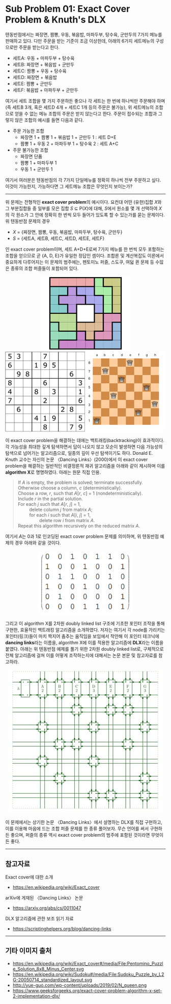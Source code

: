 # Sub Problem 01: Exact Cover Problem & Knuth's DLX

텐동반점에서는 짜장면, 짬뽕, 우동, 볶음밥, 마파두부, 탕수육, 군만두의 7가지 메뉴를 판매하고 있다. 다만 주문을 받는 기준이 조금 이상한데, 아래의 6가지 세트메뉴의 구성으로만 주문을 받는다고 한다.

- 세트A: 우동 + 마파두부 + 탕수육
- 세트B: 짜장면 + 볶음밥 + 군만두
- 세트C: 짬뽕 + 우동 + 탕수육
- 세트D: 짜장면 + 볶음밥
- 세트E: 짬뽕 + 군만두
- 세트F: 볶음밥 + 마파두부 + 군만두

여기서 세트 조합을 몇 가지 주문하든 좋으나 각 세트는 한 번에 하나씩만 주문해야 하며(즉 세트B 3개, 혹은 세트D 4개 + 세트C 1개 등의 주문은 불가능), 위 세트메뉴의 조합으로 얻을 수 없는 메뉴 조합의 주문은 받지 않는다고 한다. 주문이 접수되는 조합과 그렇지 않은 조합의 예시를 들면 다음과 같다.

- 주문 가능한 조합
    - 짜장면 1 + 짬뽕 1 + 볶음밥 1 + 군만두 1 : 세트 D+E
    - 짬뽕 1 + 우동 2 + 마파두부 1 + 탕수육 2 : 세트 A+C
- 주문 불가능한 조합
    - 짜장면 단품
    - 짬뽕 1 + 마파두부 1
    - 우동 1 + 군만두 1

여기서 여러분은 텐동반점의 각 7가지 단일메뉴를 정확히 하나씩 전부 주문하고 싶다. 이것이 가능한지, 가능하다면 그 세트메뉴 조합은 무엇인지 보이는가?

---

위 문제는 전형적인 **exact cover problem**의 예시이다. 요컨대 어떤 (유한)집합 *X*와 그 부분집합들 중 일부를 모은 집합 *S* ⊆ P(*X*)에 대해, *S*에서 원소를 몇 개 선택하여 *X*의 각 원소가 그 안에 정확히 한 번씩 모두 들어가 있도록 할 수 있는가를 묻는 문제이다. 위 텐동반점 문제의 경우

- *X* = {짜장면, 짬뽕, 우동, 볶음밥, 마파두부, 탕수육, 군만두}
- *S* = {세트A, 세트B, 세트C, 세트D, 세트E, 세트F}

인 exact cover problem이며, 세트 A+D+E로써 7가지 메뉴를 한 번씩 모두 포함하는 조합을 얻으므로 곧 {A, D, E}가 유일한 정답인 셈이다. 조합론 및 계산복잡도 이론에서 중요하게 다루어지는 이 문제의 범주에는, 펜토미노 퍼즐, 스도쿠, 여덟 퀸 문제 등 수많은 종류의 조합 퍼즐들이 포함되어 있다.

<div style="text-align: center">
<img src="./img/1024px-Pentomino_Puzzle_Solution_8x8_Minus_Center.svg.png" width=280>
<img src="./img/1024px-Sudoku_Puzzle_by_L2G-20050714_standardized_layout.svg.png" width=250>
<img src="./img/N_queen.png" width=250>
</div>

이 exact cover problem을 해결하는 데에는 백트래킹(backtracking)이 효과적이다. 각 가능성을 최대한 깊게 탐색하면서 답이 나오지 않고 모순이 발생하면 다음 가능성의 탐색으로 넘어가는 알고리즘으로, 일종의 깊이 우선 탐색이기도 하다. Donald E. Knuth 교수는 자신의 논문 〈Dancing Links〉(2000)에서 이 exact cover problem을 해결하는 일반적인 비결정론적 재귀 알고리즘을 아래와 같이 제시하며 이를 **algorithm X**로 명명하였다. 아래는 원문 직접 인용.

> If *A* is empty, the problem is solved; terminate successfully.  
> Otherwise choose a column, *c* (deterministically).  
> Choose a row, *r*, such that *A*[*r*, *c*] = 1 (nondeterministically).  
> Include *r* in the partial solution.  
> For each *j* such that *A*[*r*, *j*] = 1,  
> &nbsp;&nbsp;&nbsp;&nbsp;&nbsp;&nbsp;&nbsp;&nbsp;
delete column *j* from matrix *A*;  
> &nbsp;&nbsp;&nbsp;&nbsp;&nbsp;&nbsp;&nbsp;&nbsp;
for each *i* such that *A*[*i*, *j*] = 1,  
> &nbsp;&nbsp;&nbsp;&nbsp;&nbsp;&nbsp;&nbsp;&nbsp;&nbsp;&nbsp;&nbsp;&nbsp;&nbsp;&nbsp;&nbsp;&nbsp;
delete row *i* from matrix *A*.  
> Repeat this algorithm recursively on the reduced matrix *A*.

여기서 *A*는 0과 1로 인코딩된 exact cover problem 문제를 의미하며, 위 텐동반점 예제의 경우 아래와 같을 것이다.

<div style="text-align: center">
<img src="./img/Encoded_exact_cover_problem.png" width=300>
</div>

그리고 이 algorithm X를 2차원 doubly linked list 구조에 기초한 포인터 조작을 통해 구현한, 효율적인 백트래킹 알고리즘을 소개하였다. 저자는 여기서 각 node를 가리키는 포인터(링크)들이 마치 짝지어 춤추는 움직임을 보임에서 착안해 이 포인터 테크닉에 **dancing links**라는 이름을, algorithm X에 이를 적용한 알고리즘에 **DLX**라는 이름을 붙였다. 아래는 위 텐동반점 예제를 풀기 위한 2차원 doubly linked list로, 구체적으로 전체 알고리즘에 걸쳐 이를 어떻게 조작하는지에 대해서는 논문 본문 및 참고자료를 참고하라.

<div style="text-align: center">
<img src="./img/four-way-linked.jpeg">
</div>

이 문제에서는 상기한 논문 〈Dancing Links〉에서 설명하는 DLX를 직접 구현하고, 이를 이용해 마음에 드는 조합 퍼즐 문제를 한 종류 풀어보자. 무슨 언어를 써서 구현하든 좋으며, 퍼즐의 종류 역시 exact cover problem의 범주에 포함된 것이라면 무엇이든 좋다.

---

## 참고자료

Exact cover에 대한 소개
- https://en.wikipedia.org/wiki/Exact_cover

arXiv에 게재된 〈Dancing Links〉 논문
- https://arxiv.org/abs/cs/0011047

DLX 알고리즘에 관한 보조 읽기 자료
- https://scriptinghelpers.org/blog/dancing-links

---

## 기타 이미지 출처

- https://en.wikipedia.org/wiki/Exact_cover#/media/File:Pentomino_Puzzle_Solution_8x8_Minus_Center.svg
- https://en.wikipedia.org/wiki/Sudoku#/media/File:Sudoku_Puzzle_by_L2G-20050714_standardized_layout.svg
- http://yue-guo.com/wp-content/uploads/2019/02/N_queen.png
- https://www.geeksforgeeks.org/exact-cover-problem-algorithm-x-set-2-implementation-dlx/